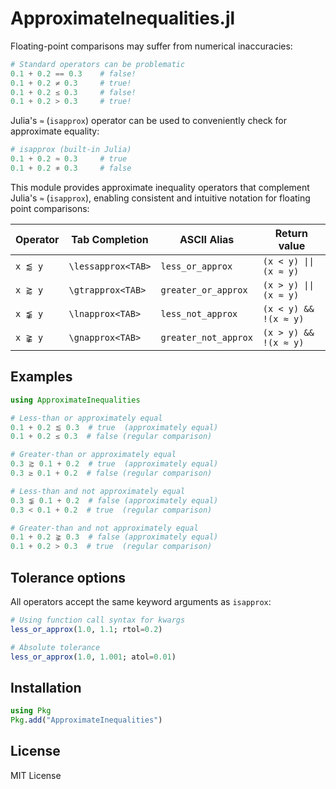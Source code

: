# ApproximateInequalities.jl

Floating-point comparisons may suffer from numerical inaccuracies:

```julia
# Standard operators can be problematic
0.1 + 0.2 == 0.3    # false! 
0.1 + 0.2 ≠ 0.3     # true!
0.1 + 0.2 ≤ 0.3     # false!
0.1 + 0.2 > 0.3     # true!
```

 Julia's `≈` (`isapprox`) operator can be used to conveniently check for approximate equality:
```julia
# isapprox (built-in Julia)
0.1 + 0.2 ≈ 0.3     # true 
0.1 + 0.2 ≉ 0.3     # false 
```

This module provides approximate inequality operators that complement Julia's `≈` (`isapprox`), enabling consistent and intuitive notation for floating point comparisons:


| Operator | Tab Completion     | ASCII Alias          | Return value               |
|----------|--------------------|----------------------|----------------------------|
| `x ⪅ y`  | `\lessapprox<TAB>` | `less_or_approx`     | `(x < y) \|\| (x ≈ y)`     |
| `x ⪆ y`  | `\gtrapprox<TAB>`  | `greater_or_approx`  | `(x > y) \|\| (x ≈ y)`     |
| `x ⪉ y`  | `\lnapprox<TAB>`   | `less_not_approx`    | `(x < y) && !(x ≈ y)`      |
| `x ⪊ y`  | `\gnapprox<TAB>`   | `greater_not_approx` | `(x > y) && !(x ≈ y)`      |


## Examples

```julia
using ApproximateInequalities

# Less-than or approximately equal
0.1 + 0.2 ⪅ 0.3  # true  (approximately equal)
0.1 + 0.2 ≤ 0.3  # false (regular comparison)

# Greater-than or approximately equal  
0.3 ⪆ 0.1 + 0.2  # true  (approximately equal)
0.3 ≥ 0.1 + 0.2  # false (regular comparison)

# Less-than and not approximately equal
0.3 ⪉ 0.1 + 0.2  # false (approximately equal)
0.3 < 0.1 + 0.2  # true  (regular comparison)

# Greater-than and not approximately equal
0.1 + 0.2 ⪊ 0.3  # false (approximately equal)  
0.1 + 0.2 > 0.3  # true  (regular comparison)
```

## Tolerance options

All operators accept the same keyword arguments as `isapprox`:

```julia
# Using function call syntax for kwargs
less_or_approx(1.0, 1.1; rtol=0.2)

# Absolute tolerance
less_or_approx(1.0, 1.001; atol=0.01)
```

## Installation

```julia
using Pkg
Pkg.add("ApproximateInequalities")
```

## License

MIT License
